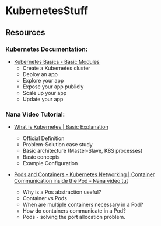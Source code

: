 # KubernetesStuff

## Resources

### Kubernetes Documentation:

* [Kubernetes Basics - Basic Modules](https://kubernetes.io/docs/tutorials/kubernetes-basics/)
  * Create a Kubernetes cluster
  * Deploy an app
  * Explore your app
  * Expose your app publicly
  * Scale up your app
  * Update your app
  
### Nana Video Tutorial:

* [What is Kubernetes | Basic Explanation](https://www.youtube.com/watch?v=VnvRFRk_51k&list=PLy7NrYWoggjziYQIDorlXjTvvwweTYoNC&index=1)
  * Official Definition
  * Problem-Solution case study
  * Basic architecture (Master-Slave, K8S processes)
  * Basic concepts
  * Example Configuration
 
* [Pods and Containers - Kubernetes Networking | Container Communication inside the Pod - Nana video tut](https://www.youtube.com/watch?v=5cNrTU6o3Fw)
  * Why is a Pos abstraction useful?
  * Container vs Pods
  * When are multiple containers necessary in a Pod?
  * How do containers communicate in a Pod?
  * Pods - solving the port allocation problem.
